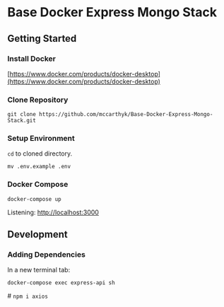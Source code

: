 # Base Docker Express Mongo Stack

## Getting Started

### Install Docker

[https://www.docker.com/products/docker-desktop](https://www.docker.com/products/docker-desktop)

### Clone Repository

`git clone https://github.com/mccarthyk/Base-Docker-Express-Mongo-Stack.git`

### Setup Environment

`cd` to cloned directory.

`mv .env.example .env`

### Docker Compose

`docker-compose up`

Listening: [http://localhost:3000](http://localhost:3000)

## Development

### Adding Dependencies

In a new terminal tab:

`docker-compose exec express-api sh`

\# `npm i axios`
